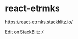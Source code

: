 # react-etrmks
https://react-etrmks.stackblitz.io/


[Edit on StackBlitz ⚡️](https://stackblitz.com/edit/react-etrmks)
